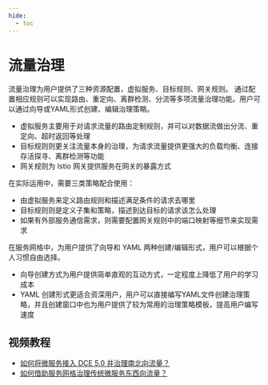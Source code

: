 ```yaml
---
hide:
  - toc
---
```


# 流量治理

流量治理为用户提供了三种资源配置，虚拟服务、目标规则、网关规则。
通过配置相应规则可以实现路由、重定向、离群检测、分流等多项流量治理功能。用户可以通过向导或YAML形式创建、编辑治理策略。

- 虚拟服务主要用于对请求流量的路由定制规则，并可以对数据流做出分流、重定向、超时返回等处理
- 目标规则则更关注流量本身的治理，为请求流量提供更强大的负载均衡、连接存活探寻、离群检测等功能
- 网关规则为 Istio 网关提供服务在网关的暴露方式

在实际运用中，需要三类策略配合使用：

- 由虚拟服务来定义路由规则和描述满足条件的请求去哪里
- 目标规则则是定义子集和策略，描述到达目标的请求该怎么处理
- 如果有外部服务通信需求，则需要配置网关规则中的端口映射等细节来实现需求

在服务网格中，为用户提供了向导和 YAML 两种创建/编辑形式，用户可以根据个人习惯自由选择。

- 向导创建方式为用户提供简单直观的互动方式，一定程度上降低了用户的学习成本
- YAML 创建形式更适合资深用户，用户可以直接编写YAML文件创建治理策略，并且创建窗口中也为用户提供了较为常用的治理策略模板，提高用户编写速度

## 视频教程

- [如何将微服务接入 DCE 5.0 并治理南北向流量？](../../../videos/use-cases.md#dce-50_1)
- [如何借助服务网格治理传统微服务东西向流量？](../../../videos/use-cases.md#_3)
